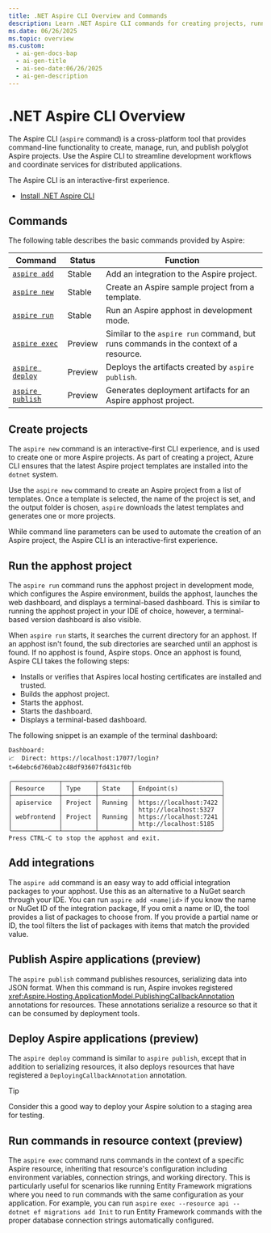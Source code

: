 ```yaml
---
title: .NET Aspire CLI Overview and Commands
description: Learn .NET Aspire CLI commands for creating projects, running an apphost, and adding integrations. Get started with command-line tools to build and manage distributed applications efficiently.
ms.date: 06/26/2025
ms.topic: overview
ms.custom:
  - ai-gen-docs-bap
  - ai-gen-title
  - ai-seo-date:06/26/2025
  - ai-gen-description
---
```


# .NET Aspire CLI Overview

The Aspire CLI (`aspire` command) is a cross-platform tool that provides command-line functionality to create, manage, run, and publish polyglot Aspire projects. Use the Aspire CLI to streamline development workflows and coordinate services for distributed applications.

The Aspire CLI is an interactive-first experience.

- [Install .NET Aspire CLI](install.md)

## Commands

The following table describes the basic commands provided by Aspire:

| Command                                                    | Status  | Function                                                                  |
|------------------------------------------------------------|---------|---------------------------------------------------------------------------|
| [`aspire add`](#add-integrations)                          | Stable  | Add an integration to the Aspire project.                                 |
| [`aspire new`](#create-projects)                           | Stable  | Create an Aspire sample project from a template.                          |
| [`aspire run`](#run-the-apphost-project)                   | Stable  | Run an Aspire apphost in development mode.                                |
| [`aspire exec`](#run-commands-in-resource-context-preview) | Preview | Similar to the `aspire run` command, but runs commands in the context of a resource.  |
| [`aspire deploy`](#deploy-aspire-applications-preview)     | Preview | Deploys the artifacts created by `aspire publish`.                        |
| [`aspire publish`](#publish-aspire-applications-preview)   | Preview | Generates deployment artifacts for an Aspire apphost project.             |

<!-- These commands aren't used yet

| [`aspire config`](#configure-aspire-environment)         | Stable  | Configures the Aspire environment.                                        |
| `aspire init`                                            | Future  | ... |

-->

## Create projects

The `aspire new` command is an interactive-first CLI experience, and is used to create one or more Aspire projects. As part of creating a project, Azure CLI ensures that the latest Aspire project templates are installed into the `dotnet` system.

<!-- Add asciinema here -->

Use the `aspire new` command to create an Aspire project from a list of templates. Once a template is selected, the name of the project is set, and the output folder is chosen, `aspire` downloads the latest templates and generates one or more projects.

While command line parameters can be used to automate the creation of an Aspire project, the Aspire CLI is an interactive-first experience.

## Run the apphost project

The `aspire run` command runs the apphost project in development mode, which configures the Aspire environment, builds the apphost, launches the web dashboard, and displays a terminal-based dashboard. This is similar to running the apphost project in your IDE of choice, however, a terminal-based version dashboard is also visible.

When `aspire run` starts, it searches the current directory for an apphost. If an apphost isn't found, the sub directories are searched until an apphost is found. If no apphost is found, Aspire stops. Once an apphost is found, Aspire CLI takes the following steps:

- Installs or verifies that Aspires local hosting certificates are installed and trusted.
- Builds the apphost project.
- Starts the apphost.
- Starts the dashboard.
- Displays a terminal-based dashboard.

<!-- Add asciinema here instead of the terminal dashboard -->

The following snippet is an example of the terminal dashboard:

```Aspire CLI
Dashboard:
📈  Direct: https://localhost:17077/login?t=64ebc6d760ab2c48df93607fd431cf0b

╭─────────────┬─────────┬─────────┬────────────────────────╮
│ Resource    │ Type    │ State   │ Endpoint(s)            │
├─────────────┼─────────┼─────────┼────────────────────────┤
│ apiservice  │ Project │ Running │ https://localhost:7422 │
│             │         │         │ http://localhost:5327  │
│ webfrontend │ Project │ Running │ https://localhost:7241 │
│             │         │         │ http://localhost:5185  │
╰─────────────┴─────────┴─────────┴────────────────────────╯
Press CTRL-C to stop the apphost and exit.
```

## Add integrations

The `aspire add` command is an easy way to add official integration packages to your apphost. Use this as an alternative to a NuGet search through your IDE. You can run `aspire add <name|id>` if you know the name or NuGet ID of the integration package, If you omit a name or ID, the tool provides a list of packages to choose from. If you provide a partial name or ID, the tool filters the list of packages with items that match the provided value.

<!-- Add asciinema here -->

## Publish Aspire applications (preview)

The `aspire publish` command publishes resources, serializing data into JSON format. When this command is run, Aspire invokes registered <xref:Aspire.Hosting.ApplicationModel.PublishingCallbackAnnotation> annotations for resources. These annotations serialize a resource so that it can be consumed by deployment tools.

## Deploy Aspire applications (preview)

The `aspire deploy` command is similar to `aspire publish`, except that in addition to serializing resources, it also deploys resources that have registered a `DeployingCallbackAnnotation` annotation.

> [!TIP]
> Consider this a good way to deploy your Aspire solution to a staging area for testing.

## Run commands in resource context (preview)

The `aspire exec` command runs commands in the context of a specific Aspire resource, inheriting that resource's configuration including environment variables, connection strings, and working directory. This is particularly useful for scenarios like running Entity Framework migrations where you need to run commands with the same configuration as your application. For example, you can run `aspire exec --resource api -- dotnet ef migrations add Init` to run Entity Framework commands with the proper database connection strings automatically configured.
